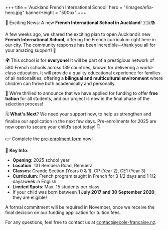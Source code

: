 +++
title = 'Auckland French International School'
hero = "/images/efia-hero.jpg"
bannerHeight = "500px"
+++

📢 Exciting News: A new **French International School in Auckland**! 🇫🇷📚

A few weeks ago, we shared the exciting plan to open Auckland’s new **French International School**, offering the French curriculum right here in our city. The community response has been incredible—thank you all for your amazing support! 🙌

🌍 This school is for **everyone**! It will be part of a prestigious network of 580 French schools across 139 countries, known for delivering a world-class education. It will provide a quality educational experience for families of all nationalities, offering a **bilingual and multicultural environment** where children can thrive both academically and personally.

🎉 We’re thrilled to announce that we have applied for funding to offer **free tuition** for all students, and our project is now in the final phase of the selection process!

🗓️ **What's Next**?
We need your support now, to help us strengthen and finalise our application in the next few days. Pre-enrolments for 2025 are now open to secure your child’s spot today! 👇

👉 Complete the [pre-enrolment form](https://docs.google.com/forms/d/1VLo-GeMip3u43QxgeJ3xVMMyPnuiR6afyajZACTnBsk/viewform) now!

🔑 **Key Info**:

- **Opening**: 2025 school year
- **Location**: 131 Remuera Road, Remuera
- **Classes**: Grande Section (Years 0 & 1), CP (Year 2), CE1 (Year 3)
- **Curriculum**: French program taught in French for 3 1/2 days and 1 1/2 days/week in English
- **Limited Spots**: Max. 15 students per class
- If your child was born between **1 July 2017 and 30 September 2020**, they are eligible!

A formal commitment will be required in November, once we receive the final decision on our funding application for tuition fees.

For any questions, feel free to contact us at contact@ecole-francaise.nz.
